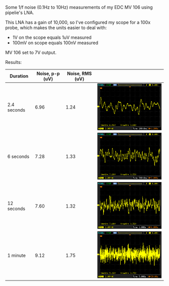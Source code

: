 Some 1/f noise (0.1Hz to 10Hz) measurements of my EDC MV 106 using pipelie's LNA.

This LNA has a gain of 10,000, so I've configured my scope for a 100x probe,
which makes the units easier to deal with:
- 1V on the scope equals 1uV measured
- 100mV on scope equals 100nV measured

MV 106 set to 7V output.

Results:

| Duration | Noise, p-p (uV) | Noise, RMS (uV) | |
| --- | --- | --- | --- |
| 2.4 seconds | 6.96 | 1.24 | ![](NewFile0.png) |
| 6 seconds | 7.28 | 1.33 | ![](NewFile1.png) |
| 12 seconds | 7.60 | 1.32 | ![](NewFile2.png) |
| 1 minute | 9.12 | 1.75 | ![](NewFile3.png) |
